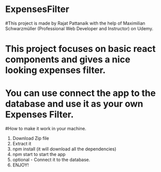 # ExpensesFilter

#This project is made by Rajat Pattanaik with the help of Maximilian Schwarzmüller (Professional Web Developer and Instructor) on Udemy.
# This project focuses on basic react components and gives a nice looking expenses filter.
# You can use connect the app to the database and use it as your own Expenses Filter.

#How to make it work in your machine.
1) Download Zip file
2) Extract it
3) npm install (it will download all the dependencies)
4) npm start to start the app
5) optional - Connect it to the database.
6) ENJOY!
